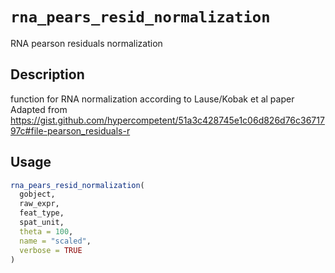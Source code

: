 # `rna_pears_resid_normalization`

RNA pearson residuals normalization


## Description

function for RNA normalization according to Lause/Kobak et al paper
 Adapted from https://gist.github.com/hypercompetent/51a3c428745e1c06d826d76c3671797c#file-pearson_residuals-r


## Usage

```r
rna_pears_resid_normalization(
  gobject,
  raw_expr,
  feat_type,
  spat_unit,
  theta = 100,
  name = "scaled",
  verbose = TRUE
)
```


